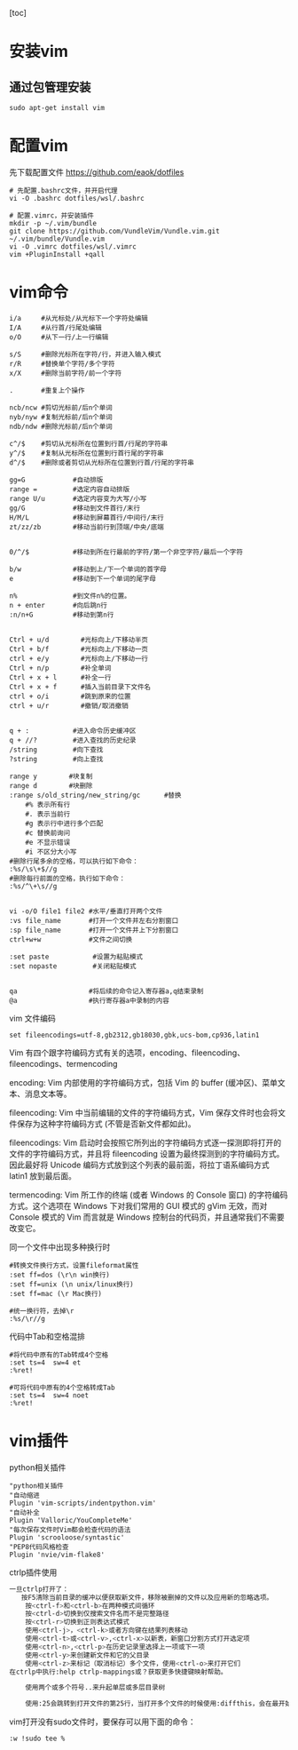 [toc]

# 安装vim

## 通过包管理安装

`sudo apt-get install vim`





# 配置vim

先下载配置文件 https://github.com/eaok/dotfiles

```shell
# 先配置.bashrc文件，并开启代理
vi -O .bashrc dotfiles/wsl/.bashrc

# 配置.vimrc，并安装插件
mkdir -p ~/.vim/bundle
git clone https://github.com/VundleVim/Vundle.vim.git ~/.vim/bundle/Vundle.vim
vi -O .vimrc dotfiles/wsl/.vimrc
vim +PluginInstall +qall
```





# vim命令
```
i/a		#从光标处/从光标下一个字符处编辑
I/A		#从行首/行尾处编辑
o/O		#从下一行/上一行编辑

s/S     #删除光标所在字符/行，并进入输入模式
r/R     #替换单个字符/多个字符
x/X     #删除当前字符/前一个字符

.	    #重复上个操作

ncb/ncw #剪切光标前/后n个单词
nyb/nyw #复制光标前/后n个单词
ndb/ndw #删除光标前/后n个单词

c^/$    #剪切从光标所在位置到行首/行尾的字符串
y^/$    #复制从光标所在位置到行首行尾的字符串
d^/$    #删除或者剪切从光标所在位置到行首/行尾的字符串

gg=G            #自动排版
range =			#选定内容自动排版
range U/u		#选定内容变为大写/小写
gg/G            #移动到文件首行/末行
H/M/L           #移动到屏幕首行/中间行/末行
zt/zz/zb		#移动当前行到顶端/中央/底端


0/^/$           #移动到所在行最前的字符/第一个非空字符/最后一个字符

b/w             #移动到上/下一个单词的首字母
e               #移动到下一个单词的尾字母

n%				#到文件n%的位置。
n + enter		#向后跳n行
:n/n+G			#移动到第n行


Ctrl + u/d        #光标向上/下移动半页
Ctrl + b/f        #光标向上/下移动一页
ctrl + e/y		  #光标向上/下移动一行
Ctrl + n/p        #补全单词
Ctrl + x + l      #补全一行
Ctrl + x + f      #插入当前目录下文件名
ctrl + o/i		  #跳到原来的位置
ctrl + u/r		  #撤销/取消撤销


q + :			#进入命令历史缓冲区
q + //?			#进入查找的历史纪录
/string         #向下查找
?string         #向上查找

range y        #块复制
range d        #块删除
:range s/old_string/new_string/gc      #替换
    #% 表示所有行
    #. 表示当前行
    #g 表示行中进行多个匹配
    #c 替换前询问
    #e 不显示错误
    #i 不区分大小写
#删除行尾多余的空格，可以执行如下命令：
:%s/\s\+$//g
#删除每行前面的空格，执行如下命令：
:%s/^\+\s//g


vi -o/O file1 file2 #水平/垂直打开两个文件
:vs file_name       #打开一个文件并左右分割窗口
:sp file_name       #打开一个文件并上下分割窗口
ctrl+w+w            #文件之间切换

:set paste           #设置为粘贴模式
:set nopaste         #关闭粘贴模式


qa                  #将后续的命令记入寄存器a,q结束录制
@a                  #执行寄存器a中录制的内容
```



vim 文件编码

```shell
set fileencodings=utf-8,gb2312,gb18030,gbk,ucs-bom,cp936,latin1
```

Vim 有四个跟字符编码方式有关的选项，encoding、fileencoding、fileencodings、termencoding

encoding: Vim 内部使用的字符编码方式，包括 Vim 的 buffer (缓冲区)、菜单文本、消息文本等。

fileencoding: Vim 中当前编辑的文件的字符编码方式，Vim 保存文件时也会将文件保存为这种字符编码方式 (不管是否新文件都如此)。

fileencodings: Vim 启动时会按照它所列出的字符编码方式逐一探测即将打开的文件的字符编码方式，并且将 fileencoding 设置为最终探测到的字符编码方式。因此最好将 Unicode 编码方式放到这个列表的最前面，将拉丁语系编码方式 latin1 放到最后面。

termencoding: Vim 所工作的终端 (或者 Windows 的 Console 窗口) 的字符编码方式。这个选项在 Windows 下对我们常用的 GUI 模式的 gVim 无效，而对 Console 模式的 Vim 而言就是 Windows 控制台的代码页，并且通常我们不需要改变它。



同一个文件中出现多种换行时

```shell
#转换文件换行方式，设置fileformat属性
:set ff=dos (\r\n win换行)
:set ff=unix (\n unix/linux换行)
:set ff=mac (\r Mac换行)

#统一换行符，去掉\r
:%s/\r//g
```



代码中Tab和空格混排

```shell
#将代码中原有的Tab转成4个空格
:set ts=4  sw=4 et
:%ret!

#可将代码中原有的4个空格转成Tab
:set ts=4  sw=4 noet
:%ret!
```



# vim插件

python相关插件
```
"python相关插件
"自动缩进
Plugin 'vim-scripts/indentpython.vim'
"自动补全
Plugin 'Valloric/YouCompleteMe'
"每次保存文件时Vim都会检查代码的语法
Plugin 'scrooloose/syntastic'
"PEP8代码风格检查
Plugin 'nvie/vim-flake8'
```



ctrlp插件使用

```bash
一旦ctrlp打开了：
   按F5清除当前目录的缓冲以便获取新文件，移除被删掉的文件以及应用新的忽略选项。
    按<ctrl-f>和<ctrl-b>在两种模式间循环
    按<ctrl-d>切换到仅搜索文件名而不是完整路径
    按<ctrl-r>切换到正则表达式模式
    使用<ctrl-j>，<ctrl-k>或者方向键在结果列表移动
    使用<ctrl-t>或<ctrl-v>,<ctrl-x>以新表，新窗口分割方式打开选定项
    使用<ctrl-n>,<ctrl-p>在历史记录里选择上一项或下一项
    使用<ctrl-y>来创建新文件和它的父目录
    使用<ctrl-z>来标记（取消标记）多个文件，使用<ctrl-o>来打开它们
在ctrlp中执行:help ctrlp-mappings或？获取更多快捷键映射帮助。

    使用两个或多个符号..来升起单层或多层目录树

    使用:25会跳转到打开文件的第25行，当打开多个文件的时候使用:diffthis，会在最开始的4个文件里执行。
```



vim打开没有sudo文件时，要保存可以用下面的命令：

```
:w !sudo tee %
```

